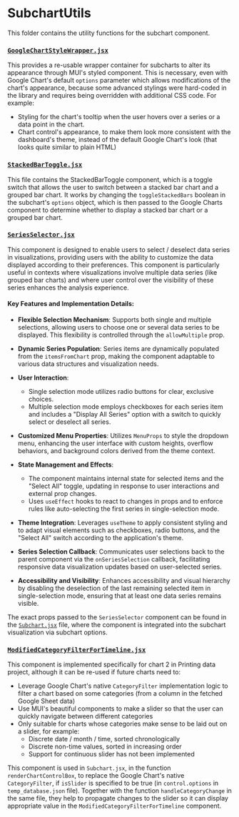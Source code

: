 # SubchartUtils

This folder contains the utility functions for the subchart component.

### [`GoogleChartStyleWrapper.jsx`](GoogleChartStyleWrapper.jsx)
This provides a re-usable wrapper container for subcharts to alter its appearance through MUI's styled component. This is necessary, even with Google Chart's default `options` parameter which allows modifications of the chart's appearance, because some advanced stylings were hard-coded in the library and requires being overridden with additional CSS code. For example:
- Styling for the chart's tooltip when the user hovers over a series or a data point in the chart.
- Chart control's appearance, to make them look more consistent with the dashboard's theme, instead of the default Google Chart's look (that looks quite similar to plain HTML)

### [`StackedBarToggle.jsx`](StackedBarToggle.jsx)
This file contains the StackedBarToggle component, which is a toggle switch that allows the user to switch between a stacked bar chart and a grouped bar chart. It works by changing the `toggleStackedBars` boolean in the subchart's `options` object, which is then passed to the Google Charts component to determine whether to display a stacked bar chart or a grouped bar chart.

### [`SeriesSelector.jsx`](SeriesSelector.jsx)
This component is designed to enable users to select / deselect data series in visualizations, providing users with the ability to customize the data displayed according to their preferences. This component is particularly useful in contexts where visualizations involve multiple data series (like grouped bar charts) and where user control over the visibility of these series enhances the analysis experience.

#### Key Features and Implementation Details:

- **Flexible Selection Mechanism**: Supports both single and multiple selections, allowing users to choose one or several data series to be displayed. This flexibility is controlled through the `allowMultiple` prop.

- **Dynamic Series Population**: Series items are dynamically populated from the `itemsFromChart` prop, making the component adaptable to various data structures and visualization needs.

- **User Interaction**:
  - Single selection mode utilizes radio buttons for clear, exclusive choices.
  - Multiple selection mode employs checkboxes for each series item and includes a "Display All Series" option with a switch to quickly select or deselect all series.

- **Customized Menu Properties**: Utilizes `MenuProps` to style the dropdown menu, enhancing the user interface with custom heights, overflow behaviors, and background colors derived from the theme context.

- **State Management and Effects**:
  - The component maintains internal state for selected items and the "Select All" toggle, updating in response to user interactions and external prop changes.
  - Uses `useEffect` hooks to react to changes in props and to enforce rules like auto-selecting the first series in single-selection mode.

- **Theme Integration**: Leverages `useTheme` to apply consistent styling and to adapt visual elements such as checkboxes, radio buttons, and the "Select All" switch according to the application's theme.

- **Series Selection Callback**: Communicates user selections back to the parent component via the `onSeriesSelection` callback, facilitating responsive data visualization updates based on user-selected series.

- **Accessibility and Visibility**: Enhances accessibility and visual hierarchy by disabling the deselection of the last remaining selected item in single-selection mode, ensuring that at least one data series remains visible.

The exact props passed to the `SeriesSelector` component can be found in the [`Subchart.jsx`](../SubChart.jsx) file, where the component is integrated into the subchart visualization via subchart options.

### [`ModifiedCategoryFilterForTimeline.jsx`](ModifiedCategoryFilterForTimeline.jsx)
This component is implemented specifically for chart 2 in Printing data project, although it can be re-used if future charts need to:
- Leverage Google Chart's native `CategoryFilter` implementation logic to filter a chart based on some categories (from a column in the fetched Google Sheet data)
- Use MUI's beautiful components to make a slider so that the user can quickly navigate between different categories
- Only suitable for charts whose categories make sense to be laid out on a slider, for example:
   - Discrete date / month / time, sorted chronologically
   - Discrete non-time values, sorted in increasing order
   - Support for continuous slider has not been implemented

This component is used in `Subchart.jsx`, in the function `renderChartControlBox`, to replace the Google Chart's native `CategoryFilter`, if `isSlider` is specified to be true (in `control.options` in `temp_database.json` file). Together with the function `handleCategoryChange` in the same file, they help to propagate changes to the slider so it can display appropriate value in the `ModifiedCategoryFilterForTimeline` component.